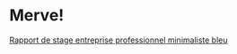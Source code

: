# Merve!
[Rapport de stage entreprise professionnel minimaliste bleu](https://github.com/sainth-nathan-ahoussi/Merve/assets/148043415/09423ab9-bed3-4ce8-b27a-e72f13648933)
